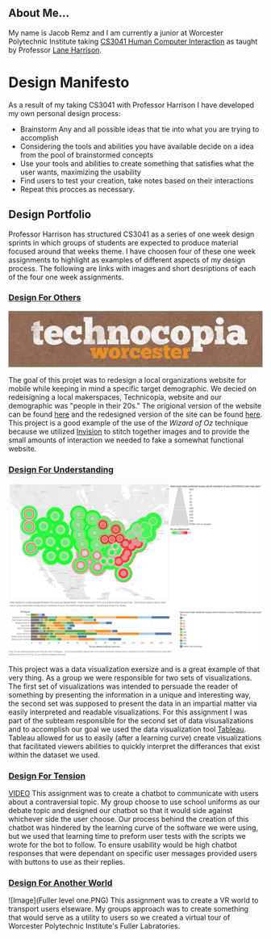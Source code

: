 ## About Me...
My name is Jacob Remz and I am currently a junior at Worcester Polytechnic Institute taking [CS3041 Human Computer Interaction](https://cs3041-18d.github.io/) as taught by Professor [Lane Harrison](https://web.cs.wpi.edu/~ltharrison/).

# Design Manifesto
As a result of my taking CS3041 with Professor Harrison I have developed my own personal design process:

 * Brainstorm Any and all possible ideas that tie into what you are trying to accomplish
 * Considering the tools and abilities you have available decide on a idea from the pool of brainstormed concepts
 * Use your tools and abilities to create something that satisfies what the user wants, maximizing the usability
 * Find users to test your creation, take notes based on their interactions
 * Repeat this procces as necessary.

## Design Portfolio
Professor Harrison has structured CS3041 as a series of one week design sprints in which groups of students are expected to produce material focused around that weeks theme. I have choosen four of these one week assignments to highlight as examples of different aspects of my design process. The following are links with images and short desriptions of each of the four one week assignments.

### [Design For Others](https://medium.com/@john3r8amaral/design-for-others-3dfa42f7211c)
![Image](technicopia.png) 



The goal of this projet was to redesign a local organizations website for mobile while keeping in mind a specific target demographic. We decied on redeisigning a local makerspaces, Technicopia, website and our demographic was "people in their 20s." The origional version of the website can be found [here](http://technocopia.org/) and the redesigned version of the site can be found [here](https://projects.invisionapp.com/share/QFGHPYV2ZK5). This project is a good example of the use of the *Wizard of Oz* technique because we utilized [Invision](https://www.invisionapp.com/) to stitch together images and to provide the small amounts of interaction we needed to fake a somewhat functional website. 

### [Design For Understanding](https://medium.com/@mariana0pachon/religiousness-and-income-of-us-regions-327de34debbd)
![Image](0_KugvdHhuEehGU5nS_.png)
![Image](0_fKq1yXIjasyuY0-j_.png)

This project was a data visualization exersize and is a great example of that very thing. As a group we were responsible for two sets of visualizations. The first set of visualizations was intended to persuade the reader of something by presenting the information in a unique and interesting way, the second set was supposed to present the data in an impartial matter via easily interpreted and readable visualizations. For this assignment I was part of the subteam responsible for the second set of data visusalizations and to accomplish our goal we used the data visualization tool [Tableau](https://www.tableau.com/). Tableau allowed for us to easily (after a learning curve) create visualizations that facilitated viewers abilities to quickly interpret the differances that exist within the dataset we used.

### [Design For Tension](https://medium.com/@michaelbosik/design-for-tension-group-13-e49fcef641b2)
[VIDEO](https://www.youtube.com/watch?v=3slmotxxbrQ)
This assignment was to create a chatbot to communicate with users about a contraversial topic. My group choose to use school uniforms as our debate topic and designed our chatbot so that it would side against whichever side the user choose. Our process behind the creation of this chatbot was hindered by the learning curve of the software we were using, but we used that learning time to preform user tests with the scripts we wrote for the bot to follow. To ensure usability would be high chatbot responses that were dependant on specific user messages provided users with buttons to use as their replies.


### [Design For Another World](https://medium.com/@lukeypsilantis/design-for-another-world-6487db2ae039)
![Image](Fuller level one.PNG)
This assignment was to create a VR world to transport users elseware. My groups approach was to create something that would serve as a utility to users so we created a virtual tour of Worcester Polytechnic Institute's Fuller Labratories.
